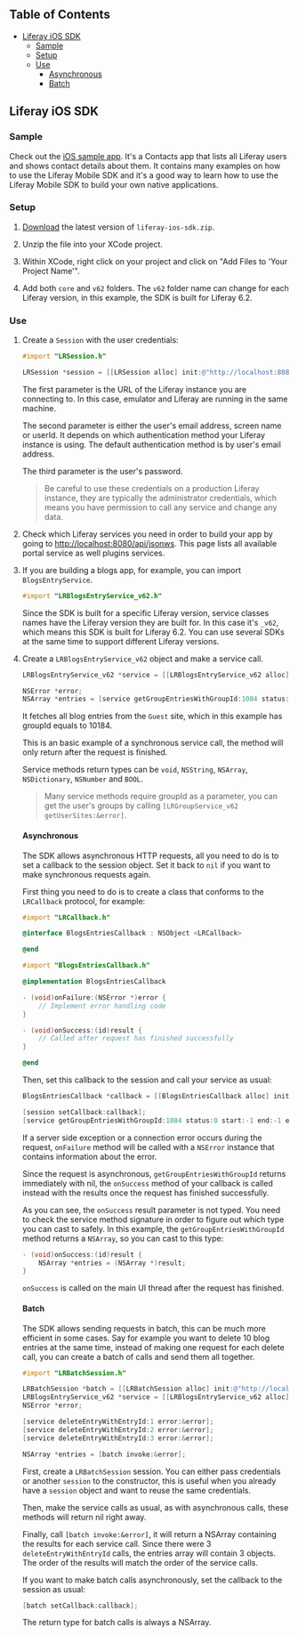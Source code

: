 ## Table of Contents

* [Liferay iOS SDK](#liferay-ios-sdk)
	* [Sample](#sample)
	* [Setup](#setup)
	* [Use](#use)
		* [Asynchronous](#asynchronous)
		* [Batch](#batch)

## Liferay iOS SDK

### Sample

Check out the [iOS sample app](https://github.com/brunofarache/liferay-mobile-sdk-sample-ios). It's a Contacts app that lists all Liferay users and shows contact details about them. It contains many examples on how to use the Liferay Mobile SDK and it's a good way to learn how to use the Liferay Mobile SDK to build your own native applications.

### Setup

1. [Download](https://github.com/liferay/liferay-mobile-sdk/releases/) the latest version of `liferay-ios-sdk.zip`.

2. Unzip the file into your XCode project. 

3. Within XCode, right click on your project and click on "Add Files to 'Your Project Name'".

4. Add both `core` and `v62` folders. The `v62` folder name can change for each Liferay version, in this example, the SDK is built for Liferay 6.2.

### Use

1. Create a `Session` with the user credentials:

	```objective-c
	#import "LRSession.h"
	
	LRSession *session = [[LRSession alloc] init:@"http://localhost:8080" username:@"test@liferay.com" password:@"test"];
	```

	The first parameter is the URL of the Liferay instance you are connecting to. In this case, emulator and Liferay are running in the same machine.

	The second parameter is either the user's email address, screen name or userId. It depends on which authentication method your Liferay instance is using. The default authentication method is by user's email address.

	The third parameter is the user's password.

	> Be careful to use these credentials on a production Liferay instance, they are typically the administrator credentials, which means you have permission to call any service and change any data.


2. Check which Liferay services you need in order to build your app by going to [http://localhost:8080/api/jsonws](http://localhost:8080/api/jsonws). This page lists all available portal service as well plugins services.


3. If you are building a blogs app, for example, you can import `BlogsEntryService`.

	```objective-c
	#import "LRBlogsEntryService_v62.h"
	```

	Since the SDK is built for a specific Liferay version, service classes names have the Liferay version they are built for. In this case it's `_v62`, which means this SDK is built for Liferay 6.2. You can use several SDKs at the same time to support different Liferay versions.

4. Create a `LRBlogsEntryService_v62` object and make a service call.

	```objective-c
	LRBlogsEntryService_v62 *service = [[LRBlogsEntryService_v62 alloc] init:session];

	NSError *error;
	NSArray *entries = [service getGroupEntriesWithGroupId:1084 status:0 start:-1 end:-1 error:&error];
	```
	
	It fetches all blog entries from the `Guest` site, which in this example has groupId equals to 10184.
	
	This is an basic example of a synchronous service call, the method will only return after the request is finished.
	
	Service methods return types can be `void`, `NSString`, `NSArray`, `NSDictionary`, `NSNumber` and `BOOL`.

	> Many service methods require groupId as a parameter, you can get the user's groups by calling `[LRGroupService_v62 getUserSites:&error]`.

	#### Asynchronous
	
	The SDK allows asynchronous HTTP requests, all you need to do is to set a callback to the session object.  Set it back to `nil` if you want to make synchronous requests again.
	
	First thing you need to do is to create a class that conforms to the `LRCallback` protocol, for example:
	
	```objective-c
	#import "LRCallback.h"

	@interface BlogsEntriesCallback : NSObject <LRCallback>

	@end
	```

	```objective-c
	#import "BlogsEntriesCallback.h"

	@implementation BlogsEntriesCallback

	- (void)onFailure:(NSError *)error {
		// Implement error handling code
	}

	- (void)onSuccess:(id)result {
		// Called after request has finished successfully
	}

	@end
	```

	Then, set this callback to the session and call your service as usual:

	```objective-c
	BlogsEntriesCallback *callback = [[BlogsEntriesCallback alloc] init];
	
	[session setCallback:callback];
	[service getGroupEntriesWithGroupId:1084 status:0 start:-1 end:-1 error:&error];
	```
	
	If a server side exception or a connection error occurs during the request, `onFailure` method will be called with a `NSError` instance that contains information about the error.
	
	Since the request is asynchronous, `getGroupEntriesWithGroupId` returns immediately with nil, the `onSuccess` method of your callback is called instead with the results once the request has finished successfully.

	As you can see, the `onSuccess` result parameter is not typed. You need to check the service method signature in order to figure out which type you can cast to safely. In this example, the `getGroupEntriesWithGroupId` method returns a `NSArray`, so you can cast to this type:

	```objective-c
	- (void)onSuccess:(id)result {
		NSArray *entries = (NSArray *)result;
	}
	```	
	`onSuccess` is called on the main UI thread after the request has finished.

	#### Batch
	
	The SDK allows sending requests in batch, this can be much more efficient in some cases. Say for example you want to delete 10 blog entries at the same time, instead of making one request for each delete call, you can create a batch of calls and send them all together.
	
	```objective-c
	#import "LRBatchSession.h"

	LRBatchSession *batch = [[LRBatchSession alloc] init:@"http://localhost:8080" username:@"test@liferay.com" password:@"test"];
	LRBlogsEntryService_v62 *service = [[LRBlogsEntryService_v62 alloc] init:batch];
	NSError *error;
	
	[service deleteEntryWithEntryId:1 error:&error];
	[service deleteEntryWithEntryId:2 error:&error];
	[service deleteEntryWithEntryId:3 error:&error];
	
	NSArray *entries = [batch invoke:&error];
	```
	
	First, create a `LRBatchSession` session. You can either pass credentials or another `session` to the constructor, this is useful when you already have a `session` object and want to reuse the same credentials.
	
	Then, make the service calls as usual, as with asynchronous calls, these methods will return nil right away.
	
	Finally, call `[batch invoke:&error]`, it will return a NSArray containing the results for each service call. Since there were 3 `deleteEntryWithEntryId` calls, the entries array will contain 3 objects. The order of the results will match the order of the service calls.
	
	If you want to make batch calls asynchronously, set the callback to the session as usual:
	
	```objective-c
	[batch setCallback:callback];
	```

	The return type for batch calls is always a NSArray.
